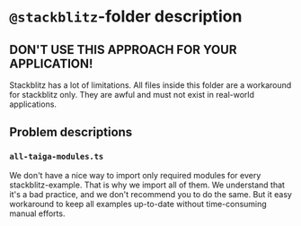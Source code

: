 # `@stackblitz`-folder description

## DON'T USE THIS APPROACH FOR YOUR APPLICATION!

Stackblitz has a lot of limitations. All files inside this folder are a workaround for stackblitz only. They are awful
and must not exist in real-world applications.

## Problem descriptions

### `all-taiga-modules.ts`

We don't have a nice way to import only required modules for every stackblitz-example. That is why we import all of
them. We understand that it's a bad practice, and we don't recommend you to do the same. But it easy workaround to keep
all examples up-to-date without time-consuming manual efforts.
